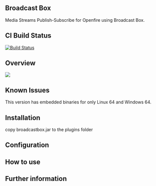 ## Broadcast Box
Media Streams Publish-Subscribe for Openfire using Broadcast Box.

## CI Build Status

[![Build Status](https://github.com/igniterealtime/openfire-broadcastbox-plugin/workflows/Java%20CI/badge.svg)](https://github.com/igniterealtime/openfire-broadcastbox-plugin/actions)

## Overview
<img src="https://igniterealtime.github.io/openfire-broadcastbox-plugin/broadcastbox-summary.png" />

## Known Issues

This version has embedded binaries for only Linux 64 and Windows 64.

## Installation

copy broadcastbox.jar to the plugins folder

## Configuration


## How to use


## Further information




